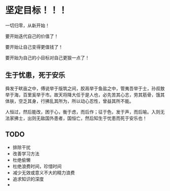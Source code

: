 # 坚定目标！！！

一切归零，从新开始！

要开始迭代自己的价值了！  

要开始让自己变得更值钱了！  

要开始为自己的小目标对自己更狠一点了！


## 生于忧患，死于安乐

舜发于畎亩之中，傅说举于版筑之间，胶鬲举于鱼盐之中，管夷吾举于士，孙叔敖举于海，百里奚举于市。故天将降大任于是人也，必先苦其心志，劳其筋骨，饿其体肤，空乏其身，行拂乱其所为，所以动心忍性，曾益其所不能。

人恒过，然后能改，困于心，衡于虑，而后作；征于色，发于声，而后喻。入则无法家拂士，出则无敌国外患者，国恒亡，然后知生于忧患而死于安乐也！



## TODO

- 排除干扰
- 改善学习方法
- 杜绝偷懒
- 杜绝浪费时间，珍惜时间
- 减少无效或意义不大的精力浪费
- 追求知识的深度
- 
